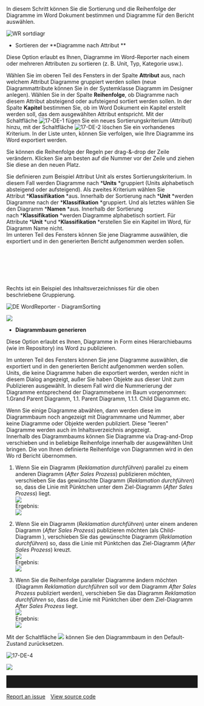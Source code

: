 In diesem Schritt können Sie die Sortierung und die Reihenfolge der Diagramme im Word Dokument bestimmen und Diagramme für den Bericht auswählen.

![WR sortdiagr](//images.ctfassets.net/6mz8d8cle1nl/1vsgSjxg0EQMaXt0k58QT1/b62affb6c6f5ca0a0097392fd3189ab9/WR_sortdiagr.png)

-   Sortieren der **Diagramme nach Attribut **

Diese Option erlaubt es Ihnen, Diagramme im Word-Reporter nach einem oder mehreren Attributen zu sortieren (z. B. Unit, Typ, Kategorie usw.).

Wählen Sie im oberen Teil des Fensters in der Spalte **Attribut** aus, nach welchem Attribut Diagramme gruppiert werden sollen (neue Diagrammattribute können Sie in der Systemklasse Diagramm im Designer anlegen). Wählen Sie in der Spalte **Reihenfolge**, ob Diagramme nach diesem Attribut absteigend oder aufsteigend sortiert werden sollen. In der Spalte **Kapitel** bestimmen Sie, ob im Word Dokument ein Kapitel erstellt werden soll, das dem ausgewählten Attribut entspricht. Mit der Schaltfläche ![17-DE-1](//images.ctfassets.net/6mz8d8cle1nl/2f6awFRC6Uqq0MSmmoKMym/9e9a8b71cf05b493eea193cfad51df2a/17-DE-1.png) fügen Sie ein neues Sortierungskriterium (Attribut) hinzu, mit der Schaltfläche ![17-DE-2](//images.ctfassets.net/6mz8d8cle1nl/5dfi3sXkOkgcCAc2awsM4o/f5df3d8f105c90cf759c9f85e90e0d6b/17-DE-2.png) löschen Sie ein vorhandenes Kriterium. In der Liste unten, können Sie verfolgen, wie Ihre Diagramme ins Word exportiert werden.

Sie können die Reihenfolge der Regeln per drag-&-drop der Zeile verändern. Klicken Sie am besten auf die Nummer vor der Zeile und ziehen Sie diese an den neuen Platz.

Sie definieren zum Beispiel Attribut Unit als erstes
Sortierungskriterium. In diesem Fall werden Diagramme
nach ***Units** *gruppiert (Units alphabetisch absteigend oder
aufsteigend). Als zweites Kriterium wählen Sie
Attribut ***Klassifikation** *aus. Innerhalb der Sortierung
nach ***Unit** *werden Diagramme nach der
***Klassifikation** *gruppiert. Und als letztes wählen Sie den
Diagramm ***Namen** *aus. Innerhalb der Sortierung
nach ***Klassifikation** *werden Diagramme alphabetisch sortiert. Für
Attribute ***Unit** *und ***Klassifikation** *erstellen Sie ein Kapitel
im Word, für Diagramm Name nicht.  
Im unteren Teil des Fensters können Sie jene Diagramme auswählen, die
exportiert und in den generierten Bericht aufgenommen werden sollen.   
  

 

 

 

Rechts ist ein Beispiel des Inhaltsverzeichnisses für die oben
beschriebene Gruppierung.

![DE WordReporter - DiagramSorting](//images.ctfassets.net/6mz8d8cle1nl/2FZHslKZ9qlAdmG5Obt7jq/e85e9a74b91f680c51ebfc3e64d0aeeb/17-DE-3.png)

![](//images.ctfassets.net/utx1h0gfm1om/1tKgsMFeH6YYgg2q4aWUOo/0ac5690e08db020cbcfa10a2c201d5e8/1017949.png)

-   **Diagrammbaum generieren**

Diese Option erlaubt es Ihnen, Diagramme in Form eines Hierarchiebaums (wie im Repository) ins Word zu publizieren.

Im unteren Teil des Fensters können Sie jene Diagramme auswählen, die exportiert und in den generierten Bericht aufgenommen werden sollen. Units, die keine Diagramme haben die exportiert werden, werden nicht in diesem Dialog angezeigt, außer Sie haben Objekte aus dieser Unit zum
Publizieren ausgewählt. In diesem Fall wird die Nummerierung der Diagramme entsprechend der
Diagrammebene im Baum vorgenommen: 1.Grand Parent Diagramm, 1.1. Parent Diagramm, 1.1.1. Child Diagramm etc.
  
Wenn Sie einige Diagramme abwählen, dann werden diese im Diagrammbaum
noch angezeigt mit Diagrammname und Nummer, aber keine Diagramme oder
Objekte werden publiziert. Diese "leeren" Diagramme werden auch im
Inhaltsverzeichnis angezeigt.  
Innerhalb des Diagrammbaums können Sie Diagramme via Drag-and-Drop
verschieben und in beliebige Reihenfolge innerhalb der ausgewählten Unit
bringen. Die von Ihnen definierte Reihenfolge von Diagrammen wird in den
Wo rd Bericht übernommen.

  
1) Wenn Sie ein Diagramm (*Reklamation durchführen*) parallel zu einem
anderen Diagramm (*After Sales Prozess*) publizieren möchten,
verschieben Sie das gewünschte Diagramm (*Reklamation durchführen*) so,
dass die Linie mit Pünktchen unter dem Ziel-Diagramm (*After Sales
Prozess*) liegt.  
![](//images.ctfassets.net/utx1h0gfm1om/lzgPlJAsw0gwsUmAYwO88/d7f6562f55a3e33493436bebbcc577e9/1017895.png)  
Ergebnis:  
![](//images.ctfassets.net/utx1h0gfm1om/1q1RCxR4kgYGq2UKe2eI2O/d12c8839a007deae16bab99dd32f4749/1017892.png)  
  
2) Wenn Sie ein Diagramm (*Reklamation durchführen*) unter einem anderen
Diagramm (*After Sales Prozess*) publizieren möchten (als Child-Diagramm
), verschieben Sie das gewünschte Diagramm (*Reklamation durchführen*)
so, dass die Linie mit Pünktchen das Ziel-Diagramm (*After Sales
Prozess*) kreuzt.  
![](//images.ctfassets.net/utx1h0gfm1om/66KpDS1TlmWwo6my0wm0mS/54f66a3e78b39601c2c4a46bbb2e8f3c/1017903.png)  
Ergebnis:  
![](//images.ctfassets.net/utx1h0gfm1om/1mBx6idaMoI8sQYEkOygMa/2cd066d6967531a342d32d53128f0892/1017900.png)  
3) Wenn Sie die Reihenfolge paralleler Diagramme ändern möchten
(Diagramm *Reklamation durchführen* soll vor dem Diagramm *After Sales
Prozess* publiziert werden), verschieben Sie das Diagramm *Reklamation
durchführen* so, dass die Linie mit Pünktchen über dem Ziel-Diagramm
*After Sales Prozess* liegt.  
![](//images.ctfassets.net/utx1h0gfm1om/1XpDre1rgAioE2ee6ASc2M/5c6b00a5cb83d5b1e0b26212820a8a1c/1017911.png)  
Ergebnis:  
![](//images.ctfassets.net/utx1h0gfm1om/4TczMhg9AcOiiGm4SWYQae/62e36b824b2e371542a7dff4f87ff6f1/1017858.png)  
  
Mit der Schaltfläche ![](//images.ctfassets.net/utx1h0gfm1om/7hjQfcOG3eOUeAGSQAa2Se/0f0ba41fb937fd090b130421be5fd7e3/1017854.png) können Sie den
Diagrammbaum in den Default-Zustand zurücksetzen.

![17-DE-4](//images.ctfassets.net/6mz8d8cle1nl/6I8qQe0Ypium2gOK0A8AkM/4139ca616b972b2c2f3943d851b3d12e/17-DE-4.png)

![](//images.ctfassets.net/utx1h0gfm1om/6YCYAPeaLCuK8uCmKGo6Qs/68f834e13b21ff57af7f007354513b86/1017883.png)


<hr style="padding-top:2rem" />
<a href="https://github.com/process4/docs/issues" target="_blank" class="bgw btn btn-primary btn-lg shadow-sm">Report an issue</a>
<a href="https://github.com/process4/docs" target="_blank" class="bgw btn btn-primary btn-lg shadow-sm" style="margin-left:10px;">View source code</a>